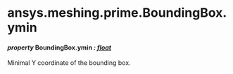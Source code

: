 # ansys.meshing.prime.BoundingBox.ymin



#### *property* BoundingBox.ymin *: [float](https://docs.python.org/3.11/library/functions.html#float)*

Minimal Y coordinate of the bounding box.

<!-- !! processed by numpydoc !! -->
